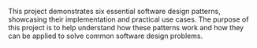 This project demonstrates six essential software design patterns, showcasing their implementation and practical use cases. The purpose of this project is to help understand how these patterns work and how they can be applied to solve common software design problems.

